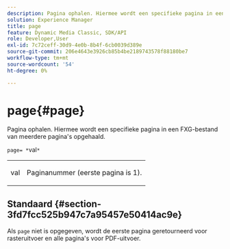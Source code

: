 ```yaml
---
description: Pagina ophalen. Hiermee wordt een specifieke pagina in een FXG-bestand van meerdere pagina's opgehaald.
solution: Experience Manager
title: page
feature: Dynamic Media Classic, SDK/API
role: Developer,User
exl-id: 7c72ceff-30d9-4e0b-8b4f-6cb0039d389e
source-git-commit: 206e4643e3926cb85b4be2189743578f88180be7
workflow-type: tm+mt
source-wordcount: '54'
ht-degree: 0%

---
```


# page{#page}

Pagina ophalen. Hiermee wordt een specifieke pagina in een FXG-bestand van meerdere pagina&#39;s opgehaald.

`page= *`val`*`

<table id="simpletable_E92560F812B64A36A3D108CA7DEED5AC"> 
 <tr class="strow"> 
  <td class="stentry"> <p><span class="codeph"> <span class="varname"> val</span></span> </p> </td> 
  <td class="stentry"> <p>Paginanummer (eerste pagina is 1). </p></td> 
 </tr> 
</table>

## Standaard {#section-3fd7fcc525b947c7a95457e50414ac9e}

Als `page` niet is opgegeven, wordt de eerste pagina geretourneerd voor rasteruitvoer en alle pagina&#39;s voor PDF-uitvoer.
